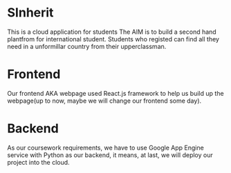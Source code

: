 # SInherit
This is a cloud application for students
The AIM is to build a second hand plantfrom for international student.
Students who registed can find all they need in a unformillar country from their upperclassman.

# Frontend
Our frontend AKA webpage used React.js framework to help us build up the webpage(up to now, maybe we will change our frontend some day).

# Backend
As our coursework requirements, we have to use Google App Engine service with Python as our backend, it means, at last, we will deploy our project into the cloud.
